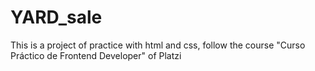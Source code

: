 # YARD_sale
This is a project  of practice with html and css, follow the course "Curso Práctico de Frontend Developer" of Platzi
